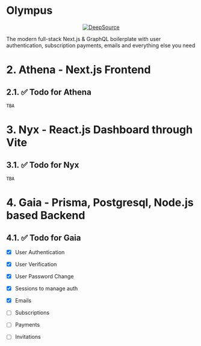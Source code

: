 # Olympus
<center>
<a href="https://deepsource.io/gh/Unbuttun/Olympus/?ref=repository-badge" target="_blank"><img alt="DeepSource" title="DeepSource" src="https://deepsource.io/gh/Unbuttun/Olympus.svg/?label=resolved+issues&show_trend=true"/></a>
</center>

The modern full-stack Next.js &amp; GraphQL boilerplate with user authentication, subscription payments, emails and everything else you need



# 2. Athena - Next.js Frontend


## 2.1. ✅ Todo for Athena
	TBA

# 3. Nyx - React.js Dashboard through Vite


##  3.1. ✅ Todo for Nyx
	TBA

# 4. Gaia - Prisma, Postgresql, Node.js based Backend

##  4.1. ✅ Todo for Gaia

 - [x] User Authentication
 - [x] User Verification
 - [x] User Password Change
 - [x] Sessions to manage auth
 - [x] Emails
 - [ ] Subscriptions
 - [ ] Payments
 - [ ] Invitations



